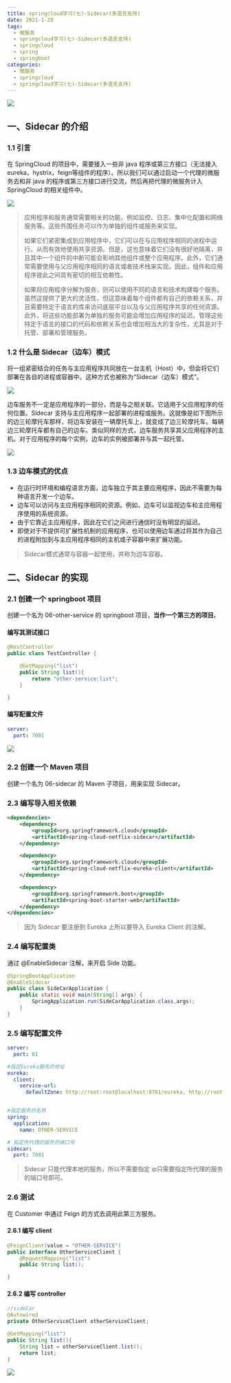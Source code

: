 ```yaml
---
title: springcloud学习(七)-Sidecar(多语言支持)
date: 2021-1-28
tags:
  - 微服务
  - springcloud学习(七)-Sidecar(多语言支持)
  - springcloud
  - spring
  - springboot
categories:
  - 微服务
  - springcloud
  - springcloud学习(七)-Sidecar(多语言支持)
---
```


![](http://qiniu.zhouhongyin.top/2022/06/14/1655222241-spring-cloud.png)

<!--more-->

## 一、Sidecar 的介绍

### 1.1 引言

在 SpringCloud 的项目中，需要接入一些非 java 程序或第三方接口（无法接入eureka，hystrix，feign等组件的程序）。所以我们可以通过启动一个代理的微服务去和非 java 的程序或第三方接口进行交流，然后再把代理的微服务计入 SpringCloud 的相关组件中。

![](http://qiniu.zhouhongyin.top/2022/06/14/1655222244-image-20201112160258956.png)

> 应用程序和服务通常需要相关的功能，例如监控、日志、集中化配置和网络服务等。这些外围任务可以作为单独的组件或服务来实现。
>
> 如果它们紧密集成到应用程序中，它们可以在与应用程序相同的进程中运行，从而有效地使用共享资源。但是，这也意味着它们没有很好地隔离，并且其中一个组件的中断可能会影响其他组件或整个应用程序。此外，它们通常需要使用与父应用程序相同的语言或者技术栈来实现。因此，组件和应用程序彼此之间具有密切的相互依赖性。
>
> 如果将应用程序分解为服务，则可以使用不同的语言和技术构建每个服务。虽然这提供了更大的灵活性，但这意味着每个组件都有自己的依赖关系，并且需要特定于语言的库来访问底层平台以及与父应用程序共享的任何资源。此外，将这些功能部署为单独的服务可能会增加应用程序的延迟。管理这些特定于语言的接口的代码和依赖关系也会增加相当大的复杂性，尤其是对于托管、部署和管理服务。

### 1.2 什么是 Sidecar（边车）模式

将一组紧密结合的任务与主应用程序共同放在一台主机（Host）中，但会将它们部署在各自的进程或容器中。这种方式也被称为“Sidecar（边车）模式”。

![](http://qiniu.zhouhongyin.top/2022/06/14/1655222248-20190128-sidecar.png)

边车服务不一定是应用程序的一部分，而是与之相关联。它适用于父应用程序的任何位置。Sidecar 支持与主应用程序一起部署的进程或服务。这就像是如下图所示的边三轮摩托车那样，将边车安装在一辆摩托车上，就变成了边三轮摩托车。每辆边三轮摩托车都有自己的边车。类似同样的方式，边车服务共享其父应用程序的主机。对于应用程序的每个实例，边车的实例被部署并与其一起托管。

![](http://qiniu.zhouhongyin.top/2022/06/14/1655222251-20190128-sidecar-bike.jpg)

### 1.3 边车模式的优点

- 在运行时环境和编程语言方面，边车独立于其主要应用程序，因此不需要为每种语言开发一个边车。
- 边车可以访问与主应用程序相同的资源。例如，边车可以监视边车和主应用程序使用的系统资源。
- 由于它靠近主应用程序，因此在它们之间进行通信时没有明显的延迟。
- 即使对于不提供可扩展性机制的应用程序，也可以使用边车通过将其作为自己的进程附加到与主应用程序相同的主机或子容器中来扩展功能。

> Sidecar模式通常与容器一起使用，并称为边车容器。

## 二、Sidecar 的实现

### 2.1 创建一个 springboot 项目

创建一个名为 06-other-service 的 springboot 项目，**当作一个第三方的项目**。

#### 编写其测试接口

```java
@RestController
public class TestController {

    @GetMapping("list")
    public String list(){
        return "other-service:list";
    }

}
```

#### 编写配置文件

```yml
server:
  port: 7001
```

![](http://qiniu.zhouhongyin.top/2022/06/14/1655222259-image-20210130171206113.png)

### 2.2 创建一个 Maven 项目

创建一个名为 06-sidecar 的 Maven 子项目，用来实现 Sidecar。

### 2.3 编写导入相关依赖

```xml
<dependencies>
    <dependency>
        <groupId>org.springframework.cloud</groupId>
        <artifactId>spring-cloud-netflix-sidecar</artifactId>
    </dependency>

    <dependency>
        <groupId>org.springframework.cloud</groupId>
        <artifactId>spring-cloud-netflix-eureka-client</artifactId>
    </dependency>

    <dependency>
        <groupId>org.springframework.boot</groupId>
        <artifactId>spring-boot-starter-web</artifactId>
    </dependency>
</dependencies>
```

> 因为 Sidecar 要注册到 Eureka 上所以要导入 Eureka Client 的注解。

### 2.4 编写配置类

通过 @EnableSidecar 注解，来开启 Side 功能。

```java
@SpringBootApplication
@EnableSidecar
public class SideCarApplication {
    public static void main(String[] args) {
        SpringApplication.run(SideCarApplication.class,args);
    }
}
```

### 2.5 编写配置文件

```yml
server:
  port: 81

#指定Eureka服务的地址
eureka:
  client:
    service-url:
      defaultZone: http://root:root@localhost:8761/eureka, http://root:root@localhost:8762/eureka


#指定服务的名称
spring:
  application:
    name: OTHER-SERVICE

# 指定所代理的服务的端口号
sidecar:
  port: 7001
```

> Sidecar 只能代理本地的服务，所以不需要指定 ip只需要指定所代理的服务的端口号即可。

### 2.6 测试

在 Customer 中通过 Feign 的方式去调用此第三方服务。

#### 2.6.1 编写 client

```java
@FeignClient(value = "OTHER-SERVICE")
public interface OtherServiceClient {
    @RequestMapping("list")
    public String list();

}
```

#### 2.6.2 编写 controller

```java
//sideCar
@Autowired
private OtherServiceClient otherServiceClient;

@GetMapping("list")
public String list(){
    String list = otherServiceClient.list();
    return list;
}
```

![](http://qiniu.zhouhongyin.top/2022/06/14/1655222266-image-20210130171127940.png)

